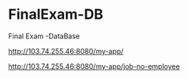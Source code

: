 # FinalExam-DB
Final Exam -DataBase

http://103.74.255.46:8080/my-app/

http://103.74.255.46:8080/my-app/job-no-employee
